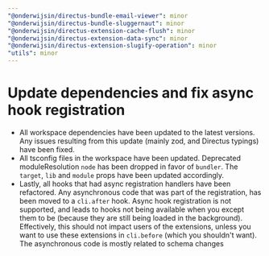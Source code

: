 ```yaml
---
"@onderwijsin/directus-bundle-email-viewer": minor
"@onderwijsin/directus-bundle-sluggernaut": minor
"@onderwijsin/directus-extension-cache-flush": minor
"@onderwijsin/directus-extension-data-sync": minor
"@onderwijsin/directus-extension-slugify-operation": minor
"utils": minor
---
```


# Update dependencies and fix async hook registration
* All workspace dependencies have been updated to the latest versions. Any issues resulting from this update (mainly zod, and Directus typings) have been fixed.
* All tsconfig files in the workspace have been updated. Deprecated moduleResolution `node` has been dropped in favor of `bundler`. The `target`, `lib` and `module` props have been updated accordingly.
* Lastly, all hooks that had async registration handlers have been refactored. Any asynchronous code that was part of the registration, has been moved to a `cli.after` hook. Async hook registration is not supported, and leads to hooks not being available when you except them to be (because they are still being loaded in the background). Effectively, this should not impact users of the extensions, unless you want to use these extensions in `cli.before` (which you shouldn't want). The asynchronous code is mostly related to schema changes
